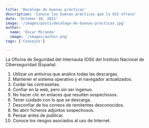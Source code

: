 ```yaml
---
title: 'Decálogo de buenas prácticas'
description: 'Conoce las buenas prácticas que la OSI ofrece'
date: 'October 10, 2021'
image: '/images/posts/decalogo-de-buenas-practicas.jpg'
author:
  name: 'Óscar Miranda'
  image: '/images/author.png'
tags: ['Consejos']

---
```


La Oficina de Seguridad del Internauta (OSI) del Instituto Nacional de
Ciberseguridad (España).

1. Utilizar un antivirus que analice todas las descargas.
2. Mantener el sistema operativo y el navegador actualizados.
3. Cuidar las contraseñas.
4. Confiar en la web, pero sin ser ingenuo.
5. No hacer clic en enlaces que resulten sospechosos.
6. Tener cuidado con lo que se descarga.
7. Desconfiar de los correos de remitentes desconocidos.
8. No abrir ficheros adjuntos sospechosos.
9. Pensar antes de publicar.
10. Conoce los riesgos asociados al uso de Internet.
